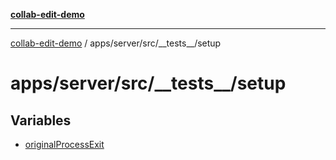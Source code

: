 [**collab-edit-demo**](../../../../../README.md)

***

[collab-edit-demo](../../../../../README.md) / apps/server/src/\_\_tests\_\_/setup

# apps/server/src/\_\_tests\_\_/setup

## Variables

- [originalProcessExit](variables/originalProcessExit.md)
